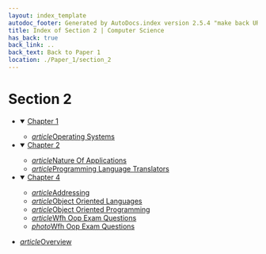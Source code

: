 ```yaml
---
layout: index_template
autodoc_footer: Generated by AutoDocs.index version 2.5.4 "make back URLs relative" ⓒ Starwort, 2020
title: Index of Section 2 | Computer Science
has_back: true
back_link: ..
back_text: Back to Paper 1
location: ./Paper_1/section_2
---
```


# **Section 2**

- <details open><summary><a href='./chapter_1'>Chapter 1</a></summary>

  - <a href='./chapter_1/operating_systems.html'><i title='MD file' class="material-icons">article</i>Operating Systems</a>

  </details>
- <details open><summary><a href='./chapter_2'>Chapter 2</a></summary>

  - <a href='./chapter_2/nature_of_applications.html'><i title='MD file' class="material-icons">article</i>Nature Of Applications</a>
  - <a href='./chapter_2/programming_language_translators.html'><i title='MD file' class="material-icons">article</i>Programming Language Translators</a>

  </details>
- <details open><summary><a href='./chapter_4'>Chapter 4</a></summary>

  - <a href='./chapter_4/addressing.html'><i title='MD file' class="material-icons">article</i>Addressing</a>
  - <a href='./chapter_4/object_oriented_languages.html'><i title='MD file' class="material-icons">article</i>Object Oriented Languages</a>
  - <a href='./chapter_4/object_oriented_programming.html'><i title='MD file' class="material-icons">article</i>Object Oriented Programming</a>
  - <a href='./chapter_4/wfh_oop_exam_questions.html'><i title='MD file' class="material-icons">article</i>Wfh Oop Exam Questions</a>
  - <a href='./chapter_4/wfh_oop_exam_questions.png'><i title='PNG file' class="material-icons">photo</i>Wfh Oop Exam Questions</a>

  </details>
- <a href='./overview.html'><i title='MD file' class="material-icons">article</i>Overview</a>
